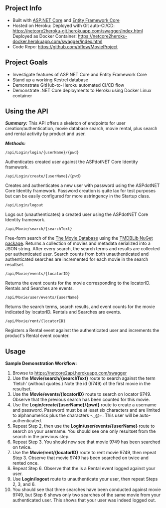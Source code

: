## Project Info
- Built with [ASP.NET Core](https://docs.microsoft.com/en-us/aspnet/core/?view=aspnetcore-2.1) and [Entity Framework Core](https://docs.microsoft.com/en-us/ef/core/)
- Hosted on Heroku: 
   Deployed with Git auto-CI/CD: https://netcore2heroku-git.herokuapp.com/swagger/index.html
   Deployed as Docker Container: https://netcore2heroku-docker.herokuapp.com/swagger/index.html
- Code Repo: https://github.com/bflow/MovieProject

## Project Goals
- Investigate features of ASP.NET Core and Entity Framework Core
- Stand up a working Kestrel database
- Demonstrate GitHub-to-Heroku automated CI/CD flow
- Demonstrate .NET Core deployments to Heroku using Docker Linux container 

## Using the API
**_Summary:_** 
This API offers a skeleton of endpoints for user creation/authentication, movie database search, movie rental, plus search and rental activity by product and user. 

**_Methods:_**
```
/api/Login/login/{userName}/{pwd}
```
Authenticates created user against the ASPdotNET Core Identity framework. 
```
/api/Login/create/{userName}/{pwd}
```
Creates and authenticates a new user with password using the ASPdotNET Core Identity framework. Password creation is quite lax for test purposes but can be easily configured for more astringency in the Startup class.
```
/api/Login/logout 
```
Logs out (unauthenticates) a created user using the ASPdotNET Core Identity framework. 
```
/api/Movie/search/{searchText}
```
Free-form search of the [The Movie Database](https://www.themoviedb.org/?language=en-US) using the [TMDBLib NuGet package](https://www.nuget.org/packages/Tmdblib). Returns a collection of movies and metadata serialized into a JSON string. After every search, the search terms and results are collected per authenticated user. Search counts from both unauthenticated and authenticated searches are incremented for each movie in the search resultset.
```
/api/Movie/events/{locatorID}
```
Returns the event counts for the movie corresponding to the locatorID. Rentals and Searches are events. 
```
/api/Movie/user/events/{userName}  
```
Returns the search terms, search results, and event counts for the movie indicated by locatorID. Rentals and Searches are events. 
```
/api/Movie/rent/{locatorID} 
```
Registers a Rental event against the authenticated user and increments the product's Rental event counter.

## Usage
**Sample Demonstration Workflow:**
1. Browse to https://netcore2api.herokuapp.com/swagger
1. Use the **Movie/search/{searchText}** route to search against the term 'fletch' (without quotes.) Note the id (9749) of the first movie in the resultset.
3. Use the **Movie/events/{locatorID}** route to search on locator 9749. Observe that the previous search has been counted for this movie. 
4. Use the **Login/create/{userName}/{pwd}** route to create a username and password. Password must be at least six characters and are limited to alphanumerics plus the characters -._@+. This user will be auto-authenticated.
5. Repeat Step 2, then use the **Login/user/events/{userName}** route to search on your username. You should see one only resultset from the search in the previous step.
7. Repeat Step 3. You should now see that movie 9749 has been searched on twice.
8. Use the **Movie/rent/{locatorID}** route to rent movie 9749, then repeat Step 3. Observe that movie 9749 has been searched on twice and rented once.
9. Repeat Step 6. Observe that the is a Rental event logged against your user.
10. Use **Login/logout** route to unauthenticate your user, then repeat Steps 2, 3, and 6. 
1. You should see that three searches have been conducted against movie 9749, but Step 6 shows only two searches of the same movie from your authenticated user. This shows that your user was indeed logged out. 
